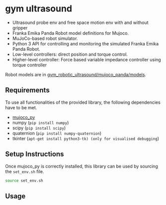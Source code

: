 # gym ultrasound

- Ultrasound probe env and free space motion env with and without gripper
- Franka Emika Panda Robot model definitions for Mujoco.
- MuJoCo-based robot simulator.
- Python 3 API for controlling and monitoring the simulated Franka Emika Panda Robot.
- Low-level controllers: direct position and torque control.
- Higher-level controller: Force based variable impedance controller using torque controller

Robot models are in [gym_robotic_ultrasound/mujoco_panda/models](gym_robotic_ultrasound/mujoco_panda/models).

## Requirements

To use all functionalities of the provided library, the following dependencies have to be met.

- [mujoco_py](https://github.com/openai/mujoco-py)
- numpy (`pip install numpy`)
- scipy (`pip install scipy`)
- quaternion (`pip install numpy-quaternion`)
- tkinter (`apt-get install python3-tk) (only for visualised debugging`)

## Setup Instructions

Once mujoco_py is correctly installed, this library can be used by sourcing the `set_env.sh` file.

```bash
source set_env.sh
```

## Usage

